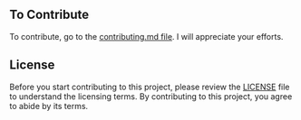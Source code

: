 ## To Contribute

To contribute, go to the [contributing.md file](https://github.com/pythonpioneer/pythonpioneer/blob/main/guidelines/CONTRIBUTING.md). I will appreciate your efforts.


## License

Before you start contributing to this project, please review the [LICENSE](https://github.com/pythonpioneer/news-app/blob/master/LICENSE) file to understand the licensing terms. By contributing to this project, you agree to abide by its terms.
